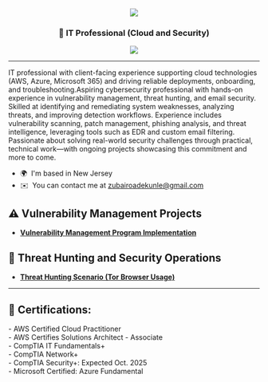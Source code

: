 <h1 align="center">
    <img src="https://readme-typing-svg.herokuapp.com/?font=Righteous&size=35&color=FFA500&center=true&vCenter=true&width=500&height=70&duration=2000&lines=Hello!+👋;+I'm+Zubair+Adekunle!;" />
</h1>

<h3 align="center">👋 IT Professional (Cloud and Security) </h3>

<div align="center">
    <a href="https://www.linkedin.com/in/zubairadekunle"><img src="https://img.shields.io/badge/-LinkedIn-0072b1?&style=for-the-badge&logo=linkedin&logoColor=white" /></a>
</div>

---

IT professional with client-facing experience supporting cloud technologies (AWS, Azure, Microsoft 365) and driving reliable deployments, onboarding, and troubleshooting.Aspiring cybersecurity professional with hands-on experience in vulnerability management, threat hunting, and email security. Skilled at identifying and remediating system weaknesses, analyzing threats, and improving detection workflows. Experience includes vulnerability scanning, patch management, phishing analysis, and threat intelligence, leveraging tools such as EDR and custom email filtering. Passionate about solving real-world security challenges through practical, technical work—with ongoing projects showcasing this commitment and more to come.

* 🌍  I'm based in New Jersey
* ✉️  You can contact me at [zubairoadekunle@gmail.com](mailto:zubairoadekunle@gmail.com)

## ⚠️ Vulnerability Management Projects

- **[Vulnerability Management Program Implementation](https://github.com/abzubade/vulnerability-management-lab)**

## 🚨 Threat Hunting and Security Operations

- **[Threat Hunting Scenario (Tor Browser Usage)](https://github.com/abzubade/Threat-Hunting-Project/tree/main)**

---

<h2>📜 Certifications:</h2>
- AWS Certified Cloud Practitioner <br> - AWS Certifies Solutions Architect - Associate <br> - CompTIA IT Fundamentals+ <br>- CompTIA Network+ <br> - CompTIA Security+: Expected Oct. 2025 <br> - Microsoft Certified: Azure Fundamental 
